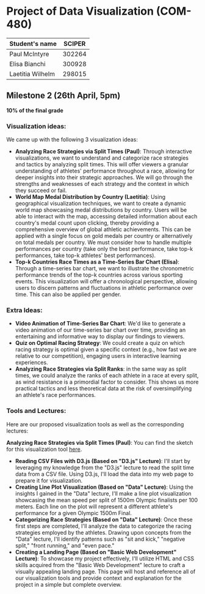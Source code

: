 # Project of Data Visualization (COM-480)

| Student's name | SCIPER |
| -------------- | ------ |
| Paul McIntyre | 302264 |
| Elisa Bianchi | 300928 |
| Laetitia Wilhelm | 298015 |

## Milestone 2 (26th April, 5pm)

**10% of the final grade**
### Visualization ideas:
We came up with the following 3 visualization ideas:
  - **Analyzing Race Strategies via Split Times (Paul)**: Through interactive visualizations, we want to understand and categorize race strategies and tactics by analyzing split times. This will offer viewers a granular understanding of athletes' performance throughout a race, allowing for deeper insights into their strategic approaches. We will go through the strengths and weaknesses of each strategy and the context in which they succeed or fail.
  - **World Map Medal Distribution by Country (Laetitia)**: Using geographical visualization techniques, we want to create a dynamic world map showcasing medal distributions by country. Users will be able to interact with the map, accessing detailed information about each country's medal count upon clicking, thereby providing a comprehensive overview of global athletic achievements. This can be applied with a single focus on gold medals per country or alternatively on total medals per country. We must consider how to handle multiple performances per country (take only the best performance, take top-k performances, take top-k athletes' best performances).
  - **Top-k Countries Race Times as a Time-Series Bar Chart (Elisa)**: Through a time-series bar chart, we want to illustrate the chronometric performance trends of the top-k countries across various sporting events. This visualization will offer a chronological perspective, allowing users to discern patterns and fluctuations in athletic performance over time. This can also be applied per gender.
  
### Extra Ideas:
  - **Video Animation of Time-Series Bar Chart**: We'd like to generate a video animation of our time-series bar chart over time, providing an entertaining and informative way to display our findings to viewers.
  - **Quiz on Optimal Racing Strategy**: We could create a quiz on which racing strategy is optimal given a specific context (e.g., how fast we are relative to our competition), engaging users in interactive learning experiences.
  - **Analyzing Race Strategies via Split Ranks**: in the same way as split times, we could analyze the ranks of each athlete in a race at every split, as wind resistance is a primordial factor to consider. This shows us more practical tactics and less theoretical data at the risk of oversimplifying an athlete's race performances. 

### Tools and Lectures:
Here are our proposed visualization tools as well as the corresponding lectures:

**Analyzing Race Strategies via Split Times (Paul)**:
You can find the sketch for this visualization tool [here](https://github.com/com-480-data-visualization/Olympic1500/blob/master/data/paces.jpg).
  - **Reading CSV Files with D3.js (Based on "D3.js" Lecture)**: I'll start by leveraging my knowledge from the "D3.js" lecture to read the split time data from a CSV file. Using D3.js, I'll load the data into my web page to prepare it for visualization.
  - **Creating Line Plot Visualization (Based on "Data" Lecture)**: Using the insights I gained in the "Data" lecture, I'll make a line plot visualization showcasing the mean speed per split of 1500m Olympic finalists per 100 meters. Each line on the plot will represent a different athlete's performance for a given Olympic 1500m Final.
  - **Categorizing Race Strategies (Based on "Data" Lecture)**: Once these first steps are completed, I'll analyze the data to categorize the racing strategies employed by the athletes. Drawing upon concepts from the "Data" lecture, I'll identify patterns such as "sit and kick," "negative split," "front running," and "even pace."
  - **Creating a Landing Page (Based on "Basic Web Development" Lecture)**: To showcase my project effectively, I'll utilize HTML and CSS skills acquired from the "Basic Web Development" lecture to craft a visually appealing landing page. This page will host and reference all of our visualization tools and provide context and explanation for the project in a simple but complete overview.
